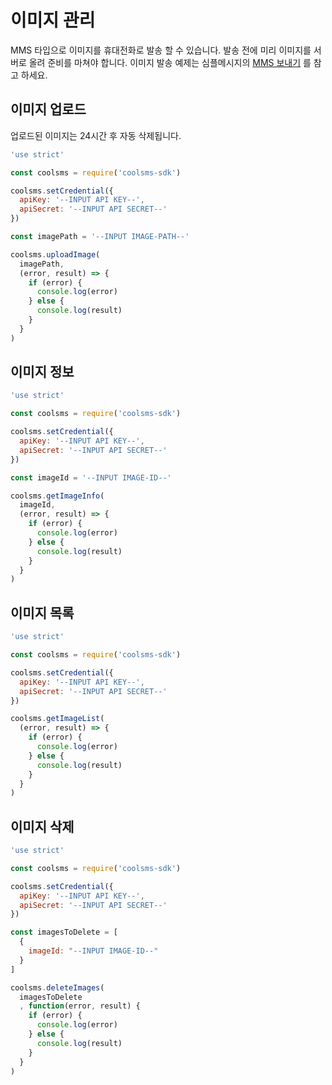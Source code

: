 # 이미지 관리

MMS 타입으로 이미지를 휴대전화로 발송 할 수 있습니다. 발송 전에 미리 이미지를 서버로 올려 준비를 마쳐야 합니다. 이미지 발송 예제는 심플메시지의 [MMS 보내기](undefined.md#mms-보내기) 를 참고 하세요.

## 이미지 업로드

업로드된 이미지는 24시간 후 자동 삭제됩니다.

```javascript
'use strict'

const coolsms = require('coolsms-sdk')

coolsms.setCredential({
  apiKey: '--INPUT API KEY--',
  apiSecret: '--INPUT API SECRET--'
})

const imagePath = '--INPUT IMAGE-PATH--'

coolsms.uploadImage(
  imagePath,
  (error, result) => {
    if (error) {
      console.log(error)
    } else {
      console.log(result)
    }
  }
)
```

## 이미지 정보

```javascript
'use strict'

const coolsms = require('coolsms-sdk')

coolsms.setCredential({
  apiKey: '--INPUT API KEY--',
  apiSecret: '--INPUT API SECRET--'
})

const imageId = '--INPUT IMAGE-ID--'

coolsms.getImageInfo(
  imageId,
  (error, result) => {
    if (error) {
      console.log(error)
    } else {
      console.log(result)
    }
  }
)
```

## 이미지 목록

```javascript
'use strict'

const coolsms = require('coolsms-sdk')

coolsms.setCredential({
  apiKey: '--INPUT API KEY--',
  apiSecret: '--INPUT API SECRET--'
})

coolsms.getImageList(
  (error, result) => {
    if (error) {
      console.log(error)
    } else {
      console.log(result)
    }
  }
)
```

## 이미지 삭제

```javascript
'use strict'

const coolsms = require('coolsms-sdk')

coolsms.setCredential({
  apiKey: '--INPUT API KEY--',
  apiSecret: '--INPUT API SECRET--'
})

const imagesToDelete = [
  {
    imageId: "--INPUT IMAGE-ID--"
  }
]

coolsms.deleteImages(
  imagesToDelete
  , function(error, result) {
    if (error) {
      console.log(error)
    } else {
      console.log(result)
    }
  }
)
```

